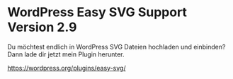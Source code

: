 # WordPress Easy SVG Support Version 2.9
Du möchtest endlich in WordPress SVG Dateien hochladen und einbinden? Dann lade dir jetzt mein Plugin herunter.

https://wordpress.org/plugins/easy-svg/ 